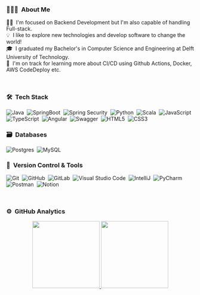 ### 👨🏻‍💻 &nbsp;About Me

👨‍💻 &nbsp;I'm focused on Backend Development but I'm also capable of handling Full-stack.\
💡 &nbsp;I like to explore new technologies and develop software to change the world!\
🎓 &nbsp;I graduated my Bachelor's in Computer Science and Engineering at Delft University of Technology.\
🌱 &nbsp;I'm on track for learning more about CI/CD using Github Actions, Docker, AWS CodeDeploy etc.

<br/>

### 🛠 &nbsp;Tech Stack

![Java](https://img.shields.io/badge/java-%23ED8B00.svg?style=for-the-badge&logo=java&logoColor=white)&nbsp;
![SpringBoot](https://img.shields.io/badge/Springboot-6DB33F?style=for-the-badge&logo=springboot&logoColor=white)&nbsp;
![Spring Security](https://img.shields.io/badge/SpringSecurity-6DB33F?style=for-the-badge&logo=SpringSecurity&logoColor=white)&nbsp;
![Python](https://img.shields.io/badge/python-3670A0?style=for-the-badge&logo=python&logoColor=ffdd54)&nbsp;
![Scala](https://img.shields.io/badge/Scala-DC322F?style=for-the-badge&logo=scala&logoColor=white)&nbsp;
![JavaScript](https://img.shields.io/badge/javascript-%23323330.svg?style=for-the-badge&logo=javascript&logoColor=%23F7DF1E)&nbsp;
![TypeScript](https://img.shields.io/badge/TypeScript-007ACC?style=for-the-badge&logo=typescript&logoColor=white)&nbsp;
![Angular](https://img.shields.io/badge/Angular-DD0031?style=for-the-badge&logo=angular&logoColor=white)&nbsp;
![Swagger](https://img.shields.io/badge/-Swagger-%23Clojure?style=for-the-badge&logo=swagger&logoColor=white)&nbsp;
![HTML5](https://img.shields.io/badge/html5-%23E34F26.svg?style=for-the-badge&logo=html5&logoColor=white)&nbsp;
![CSS3](https://img.shields.io/badge/css3-%231572B6.svg?style=for-the-badge&logo=css3&logoColor=white)&nbsp;


### 🗃 &nbsp;Databases

![Postgres](https://img.shields.io/badge/postgres-%23316192.svg?style=for-the-badge&logo=postgresql&logoColor=white)&nbsp;
![MySQL](https://img.shields.io/badge/MySQL-00000F?style=for-the-badge&logo=mysql&logoColor=white)&nbsp;


### 🧰 &nbsp;Version Control & Tools 

![Git](https://img.shields.io/badge/git-%23F05033.svg?style=for-the-badge&logo=git&logoColor=white)&nbsp;
![GitHub](https://img.shields.io/badge/github-%23121011.svg?style=for-the-badge&logo=github&logoColor=white)&nbsp;
![GitLab](https://img.shields.io/badge/GitLab-330F63?style=for-the-badge&logo=gitlab&logoColor=white)&nbsp;
![Visual Studio Code](https://img.shields.io/badge/Visual%20Studio%20Code-0078d7.svg?style=for-the-badge&logo=visual-studio-code&logoColor=white)&nbsp;
![IntelliJ](https://img.shields.io/badge/Intellij%20Idea-000?logo=intellij-idea&style=for-the-badge)&nbsp;
![PyCharm](https://img.shields.io/badge/PyCharm-000000.svg?&style=for-the-badge&logo=PyCharm&logoColor=white)&nbsp;
![Postman](https://img.shields.io/badge/Postman-FF6C37?style=for-the-badge&logo=postman&logoColor=white)&nbsp;
![Notion](https://img.shields.io/badge/Notion-%23000000.svg?style=for-the-badge&logo=notion&logoColor=white)&nbsp;

<br/>

### ⚙️ &nbsp;GitHub Analytics

<p align="center">
  <a href="https://github.com/mawakeb">
    <img height="180em" src="https://github-readme-stats-eight-theta.vercel.app/api?username=mawakeb&show_icons=true&theme=algolia&include_all_commits=true&count_private=true"/>
  </a>
  <a href="https://github.com/mawakeb">
    <img height="180em" src="https://github-readme-stats-eight-theta.vercel.app/api/top-langs/?username=mawakeb&layout=compact&langs_count=8&theme=algolia"/>
  </a>
</p>
